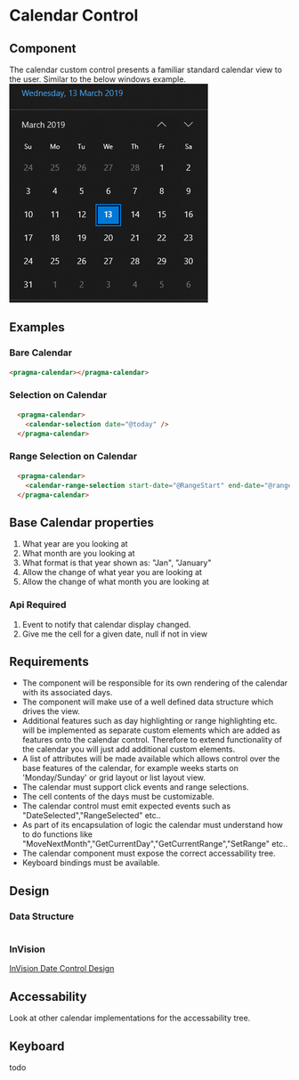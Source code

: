 # Calendar Control
## Component
The calendar custom control presents a familiar standard calendar view to the user. Similar to the below windows example.
!["Calendar Example"](calendar-example.png)  

## Examples
### Bare Calendar
```html
<pragma-calendar></pragma-calendar>
```
### Selection on Calendar
```html
  <pragma-calendar>
    <calendar-selection date="@today" />
  </pragma-calendar>
```

### Range Selection on Calendar
```html
  <pragma-calendar>
    <calendar-range-selection start-date="@RangeStart" end-date="@rangeEnd"/>
  </pragma-calendar>
```
## Base Calendar properties

1. What year are you looking at
1. What month are you looking at
1. What format is that year shown as: "Jan", "January"
1. Allow the change of what year you are looking at
1. Allow the change of what month you are looking at

### Api Required

1. Event to notify that calendar display changed.
1. Give me the cell for a given date, null if not in view



## Requirements
- The component will be responsible for its own rendering of the calendar with its associated days.
- The component will make use of a well defined data structure which drives the view.
- Additional features such as day highlighting or range highlighting etc. will be implemented as separate custom elements which are added as features onto the calendar control. Therefore to extend functionality of the calendar you will just add additional custom elements.
- A list of attributes will be made available which allows control over the base features of the calendar, for example weeks starts on 'Monday/Sunday' or grid layout or list layout view.
- The calendar must support click events and range selections.
- The cell contents of the days must be customizable.
- The calendar control must emit expected events such as "DateSelected","RangeSelected" etc..
- As part of its encapsulation of logic the calendar must understand how to do functions like "MoveNextMonth","GetCurrentDay","GetCurrentRange","SetRange" etc..
- The calendar component must expose the correct accessability tree.
- Keyboard bindings must be available.
## Design
### Data Structure
```Json

```
### InVision
[InVision Date Control Design](https://projects.invisionapp.com/d/main#/projects/prototypes/16778341)
## Accessability
Look at other calendar implementations for the accessability tree.
## Keyboard
todo